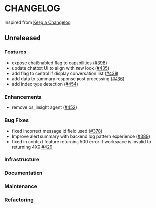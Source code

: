 # CHANGELOG

Inspired from [Keep a Changelog](https://keepachangelog.com/en/1.0.0/)

## Unreleased

### Features

- expose chatEnabled flag to capabilities ([#398](https://github.com/opensearch-project/dashboards-assistant/pull/398))
- update chatbot UI to align with new look ([#435](https://github.com/opensearch-project/dashboards-assistant/pull/435))
- add flag to control if display conversation list ([#438](https://github.com/opensearch-project/dashboards-assistant/pull/438))
- add data to summary response post processing ([#436](https://github.com/opensearch-project/dashboards-assistant/pull/436))
- add index type detection ([#454](https://github.com/opensearch-project/dashboards-assistant/pull/454))

### Enhancements

- remove os_insight agent ([#452](https://github.com/opensearch-project/dashboards-assistant/pull/452))

### Bug Fixes

- fixed incorrect message id field used ([#378](https://github.com/opensearch-project/dashboards-assistant/pull/378))
- Improve alert summary with backend log pattern experience ([#389](https://github.com/opensearch-project/dashboards-assistant/pull/389))
- fixed in context feature returning 500 error if workspace is invalid to returning 4XX [#429](https://github.com/opensearch-project/dashboards-assistant/pull/429)


### Infrastructure

### Documentation

### Maintenance

### Refactoring
